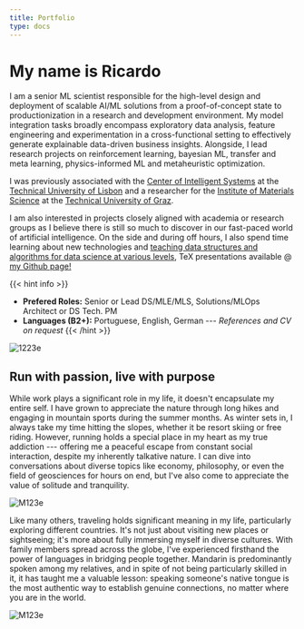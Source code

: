 ```yaml
---
title: Portfolio
type: docs
---
```


# **My name is Ricardo**

I am a senior ML scientist responsible for the high-level design and deployment of scalable AI/ML solutions from a proof-of-concept state to productionization in a research and development environment. My model integration tasks broadly encompass exploratory data analysis, feature engineering and experimentation in a cross-functional setting to effectively generate explainable data-driven business insights. Alongside, I lead research projects on reinforcement learning, bayesian ML, transfer and meta learning, physics-informed ML and metaheuristic optimization.

I was previously associated with the [Center of Intelligent Systems](https://csi.idmec.tecnico.ulisboa.pt/) at the [Technical University of Lisbon](https://tecnico.ulisboa.pt/en/) and a researcher for the [Institute of Materials Science](https://www.tugraz.at/institute/imat/home) at the [Technical University of Graz](https://www.tugraz.at/en/home). 

I am also interested in projects closely aligned with academia or research groups as I believe there is still so much to discover in our fast-paced world of artificial intelligence. On the side and during off hours, I also spend time learning about new technologies and [teaching data structures and algorithms for data science at various levels](https://ricardochin.com/docs/lectures/), TeX presentations available @ [my Github page!](https://github.com/roaked/programming-lectures)

{{< hint info >}}
- **Prefered Roles:** Senior or Lead DS/MLE/MLS, Solutions/MLOps Architect or DS Tech. PM
- **Languages (B2+):** Portuguese, English, German --- *References and CV on request*
{{< /hint >}}

![1223e](https://live.staticflickr.com/65535/53508758200_1562f1d34e_c.jpg)

## **Run with passion, live with purpose**

While work plays a significant role in my life, it doesn't encapsulate my entire self. I have grown to appreciate the nature through long hikes and engaging in mountain sports during the summer months. As winter sets in, I always take my time hitting the slopes, whether it be resort skiing or free riding. However, running holds a special place in my heart as my true addiction --- offering me a peaceful escape from constant social interaction, despite my inherently talkative nature. I can dive into conversations about diverse topics like economy, philosophy, or even the field of geosciences for hours on end, but I've also come to appreciate the value of solitude and tranquility.

![M123e](https://live.staticflickr.com/65535/53343069030_6d4e5837cd_c.jpg)

Like many others, traveling holds significant meaning in my life, particularly exploring different countries.  It's not just about visiting new places or sightseeing; it's more about fully immersing myself in diverse cultures. With family members spread across the globe, I've experienced firsthand the power of languages in bridging people together. Mandarin is predominantly spoken among my relatives, and in spite of not being particularly skilled in it, it has taught me a valuable lesson: speaking someone's native tongue is the most authentic way to establish genuine connections, no matter where you are in the world.

![M123e](https://live.staticflickr.com/65535/53747266535_c73e895dee_c.jpg)


